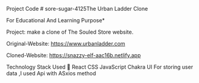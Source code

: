 Project Code # sore-sugar-4125The Urban Ladder Clone

For Educational And Learning Purpose*

Project: make a clone of The Souled Store website.

Original-Website: https://www.urbanladder.com

Cloned-Website:  https://snazzy-elf-aac16b.netlify.app

Technology Stack Used 🌟
React
CSS
JavaScript
Chakra UI
For storing user data ,I used Api with ASxios method
